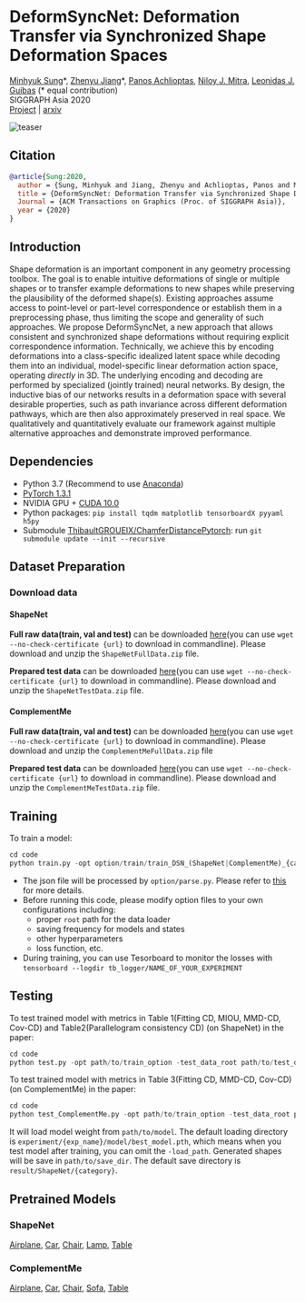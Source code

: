 # DeformSyncNet: Deformation Transfer via Synchronized Shape Deformation Spaces

[Minhyuk Sung](http://mhsung.github.io/)\*, [Zhenyu Jiang](http://jiangzhenyu.xyz)\*, [Panos Achlioptas](http://ai.stanford.edu/~optas/), [Niloy J. Mitra](http://www0.cs.ucl.ac.uk/staff/n.mitra/), [Leonidas J. Guibas](https://geometry.stanford.edu/member/guibas/) (\* equal contribution)<br>
SIGGRAPH Asia 2020<br>
[Project](https://mhsung.github.io/deform-sync-net.html) | [arxiv](https://arxiv.org/abs/2009.01456)

![teaser](https://mhsung.github.io/assets/images/deform-sync-net/teaser.png)

## Citation

```bibtex
@article{Sung:2020,
  author = {Sung, Minhyuk and Jiang, Zhenyu and Achlioptas, Panos and Mitra, Niloy J. and Guibas, Leonidas J.},
  title = {DeformSyncNet: Deformation Transfer via Synchronized Shape Deformation Spaces},
  Journal = {ACM Transactions on Graphics (Proc. of SIGGRAPH Asia)}, 
  year = {2020}
}
```

## Introduction

Shape deformation is an important component in any geometry processing toolbox. The goal is to enable intuitive deformations of single or multiple shapes or to transfer example deformations to new shapes while preserving the plausibility of the deformed shape(s). Existing approaches assume access to point-level or part-level correspondence or establish them in a preprocessing phase, thus limiting the scope and generality of such approaches. We propose DeformSyncNet, a new approach that allows consistent and synchronized shape deformations without requiring explicit correspondence information. Technically, we achieve this by encoding deformations into a class-specific idealized latent space while decoding them into an individual, model-specific linear deformation action space, operating *directly* in 3D. The underlying encoding and decoding are performed by specialized (jointly trained) neural networks. By design, the inductive bias of our networks results in a deformation space with several desirable properties, such as path invariance across different deformation pathways, which are then also approximately preserved in real space. We qualitatively and quantitatively evaluate our framework against multiple alternative approaches and demonstrate improved performance.

## Dependencies

- Python 3.7 (Recommend to use [Anaconda](https://www.anaconda.com/download/#linux))
- [PyTorch 1.3.1](https://pytorch.org/)
- NVIDIA GPU + [CUDA 10.0](https://developer.nvidia.com/cuda-downloads)
- Python packages: `pip install tqdm matplotlib tensorboardX pyyaml h5py`
- Submodule [ThibaultGROUEIX/ChamferDistancePytorch](https://github.com/ThibaultGROUEIX/ChamferDistancePytorch): run `git submodule update --init --recursive`

## Dataset Preparation

### Download data

#### ShapeNet 

**Full raw data(train, val and test)** can be downloaded [here](https://shapenet.cs.stanford.edu/media/minhyuk/DeformSyncNet/data/ShapeNetFullData.zip)(you can use `wget --no-check-certificate {url}` to download in commandline). Please download and unzip the `ShapeNetFullData.zip` file.

**Prepared test data** can be downloaded [here](https://shapenet.cs.stanford.edu/media/minhyuk/DeformSyncNet/data/ShapeNetTestData.zip)(you can use `wget --no-check-certificate {url}` to download in commandline). Please download and unzip the `ShapeNetTestData.zip` file.

#### ComplementMe 

**Full raw data(train, val and test)** can be downloaded [here](https://shapenet.cs.stanford.edu/media/minhyuk/DeformSyncNet/data/ComplementMeFullData.zip)(you can use `wget --no-check-certificate {url}` to download in commandline). Please download and unzip the `ComplementMeFullData.zip` file

**Prepared test data** can be downloaded [here](https://shapenet.cs.stanford.edu/media/minhyuk/DeformSyncNet/data/ComplementMeTestData.zip)(you can use `wget --no-check-certificate {url}` to download in commandline). Please download and unzip the `ComplementMeTestData.zip` file.

## Training

To train a model:
```python
cd code
python train.py -opt option/train/train_DSN_(ShapeNet|ComplementMe)_{category}.yaml
```

- The json file will be processed by `option/parse.py`. Please refer to [this](./code/option/train/README.md) for more details.
- Before running this code, please modify option files to your own configurations including:
  - proper `root` path for the data loader
  - saving frequency for models and states
  - other hyperparameters
  - loss function, etc. 
- During training, you can use Tesorboard to monitor the losses with
`tensorboard --logdir tb_logger/NAME_OF_YOUR_EXPERIMENT`

## Testing
To test trained model with metrics in Table 1(Fitting CD, MIOU, MMD-CD, Cov-CD) and Table2(Parallelogram consistency CD) (on ShapeNet) in the paper:

```python
cd code
python test.py -opt path/to/train_option -test_data_root path/to/test_data -data_root path/to/full/data -out_dir path/to/save_dir -load_path path/to/model
```

To test trained model with metrics in Table 3(Fitting CD, MMD-CD, Cov-CD) (on ComplementMe) in the paper:

```python
cd code
python test_ComplementMe.py -opt path/to/train_option -test_data_root path/to/test_data -out_dir path/to/save_dir -load_path path/to/model
```

It will load model weight from `path/to/model`. The default loading directory is `experiment/{exp_name}/model/best_model.pth`, which means when you test model after training, you can omit the `-load_path`. Generated shapes will be save in `path/to/save_dir`. The default save directory is `result/ShapeNet/{category}`.

## Pretrained Models

### ShapeNet

[Airplane](https://shapenet.cs.stanford.edu/media/minhyuk/DeformSyncNet/data/models/DSN_ShapeNet_Airplane.pth), [Car](https://shapenet.cs.stanford.edu/media/minhyuk/DeformSyncNet/data/models/DSN_ShapeNet_Car.pth), [Chair](https://shapenet.cs.stanford.edu/media/minhyuk/DeformSyncNet/data/models/DSN_ShapeNet_Chair.pth), [Lamp](https://shapenet.cs.stanford.edu/media/minhyuk/DeformSyncNet/data/models/DSN_ShapeNet_Lamp.pth), [Table](https://shapenet.cs.stanford.edu/media/minhyuk/DeformSyncNet/data/models/DSN_ShapeNet_Table.pth)

### ComplementMe

[Airplane](https://shapenet.cs.stanford.edu/media/minhyuk/DeformSyncNet/data/models/DSN_ComplementMe_Airplane.pth), [Car](https://shapenet.cs.stanford.edu/media/minhyuk/DeformSyncNet/data/models/DSN_ComplementMe_Car.pth), [Chair](https://shapenet.cs.stanford.edu/media/minhyuk/DeformSyncNet/data/models/DSN_ComplementMe_Chair.pth), [Sofa](https://shapenet.cs.stanford.edu/media/minhyuk/DeformSyncNet/data/models/DSN_ComplementMe_Sofa.pth), [Table](https://shapenet.cs.stanford.edu/media/minhyuk/DeformSyncNet/data/models/DSN_ComplementMe_Table.pth)

